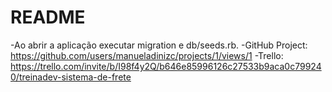 # README

-Ao abrir a aplicação executar migration e db/seeds.rb.
-GitHub Project: https://github.com/users/manueladinizc/projects/1/views/1
-Trello: https://trello.com/invite/b/I98f4y2Q/b646e85996126c27533b9aca0c799240/treinadev-sistema-de-frete
